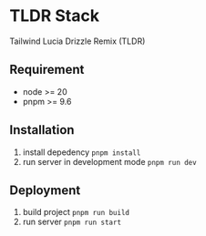 # TLDR Stack
Tailwind Lucia Drizzle Remix (TLDR)

## Requirement
- node >= 20
- pnpm >= 9.6

## Installation
1. install depedency `pnpm install`
1. run server in development mode `pnpm run dev`

## Deployment
1. build project `pnpm run build`
1. run server `pnpm run start`
